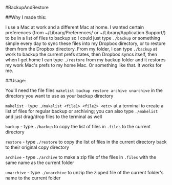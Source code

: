 #BackupAndRestore

##Why I made this:

I use a Mac at work and a different Mac at home. I wanted certain preferences (from ~/Library/Preferences/ or ~/Library/Application Support/) to be in a list of files to backup so I could just type `./backup` or something simple every day to sync these files into my Dropbox directory, or to restore them from the Dropbox directory. From my folder, I can type `./backup` at work to backup the current prefs states, then Dropbox syncs itself, then when I get home I can type `./restore` from my backup folder and it restores my work Mac's prefs to my home Mac. Or something like that. It works for me.

##Usage:

You'll need the file files `makelist backup restore archive unarchive` in the directory you want to use as your backup directory

`makelist` - type `./makelist <file1> <file2> <etc>` at a terminal to create a list of files for regular backup or archiving; you can also type `./makelist ` and just drag/drop files to the terminal as well

`backup` - type `./backup` to copy the list of files in `.files` to the current directory

`restore` - type `./restore` to copy the list of files in the current directory back to their original copy directory

`archive` - type `./archive` to make a zip file of the files in `.files` with the same name as the current folder

`unarchive` - type `./unarchive` to unzip the zipped file of the current folder's name to the current folder
